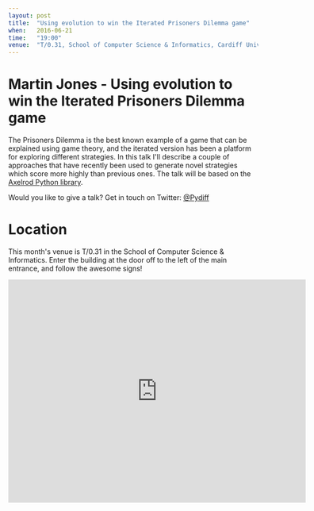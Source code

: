 ```yaml
---
layout: post
title:  "Using evolution to win the Iterated Prisoners Dilemma game"
when:   2016-06-21
time:   "19:00"
venue:  "T/0.31, School of Computer Science & Informatics, Cardiff University"
---
```


# Martin Jones - Using evolution to win the Iterated Prisoners Dilemma game

The Prisoners Dilemma is the best known example of a game that can be explained using game theory, and the iterated version has been a platform for exploring different strategies. 
In this talk I'll describe a couple of approaches that have recently been used to generate novel strategies which score more highly than previous ones. 
The talk will be based on the [Axelrod Python library](http://axelrod.readthedocs.org/en/latest/).



Would you like to give a talk? Get in touch on Twitter: [@Pydiff](https://twitter.com/PyDiff)


# Location

This month's venue is T/0.31 in the School of Computer Science & Informatics. Enter the building at the door off to the left of the main entrance, and follow the awesome signs!

<iframe src="https://www.google.com/maps/embed?pb=!1m18!1m12!1m3!1d2484.5563658121855!2d-3.1726044842308547!3d51.4846569796314!2m3!1f0!2f0!3f0!3m2!1i1024!2i768!4f13.1!3m3!1m2!1s0x486e1cb8742c46f5%3A0xc620b871e5d19cac!2sTrevithick+Bldg%2C+Cardiff+CF24!5e0!3m2!1sen!2suk!4v1456917752266" width="600" height="450" frameborder="0" style="border:0" allowfullscreen>&nbsp;</iframe>
